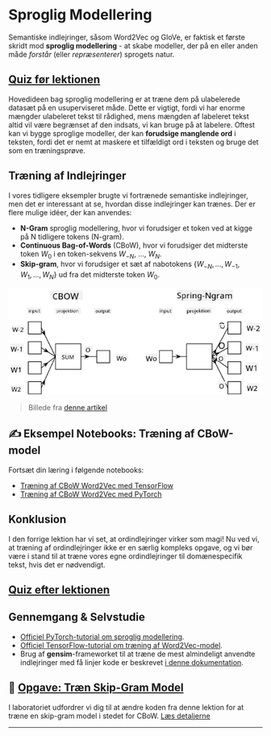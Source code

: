 <!--
CO_OP_TRANSLATOR_METADATA:
{
  "original_hash": "7ba20f54a5bfcd6521018cdfb17c7c57",
  "translation_date": "2025-09-23T09:34:48+00:00",
  "source_file": "lessons/5-NLP/15-LanguageModeling/README.md",
  "language_code": "da"
}
-->
# Sproglig Modellering

Semantiske indlejringer, såsom Word2Vec og GloVe, er faktisk et første skridt mod **sproglig modellering** - at skabe modeller, der på en eller anden måde *forstår* (eller *repræsenterer*) sprogets natur.

## [Quiz før lektionen](https://ff-quizzes.netlify.app/en/ai/quiz/29)

Hovedideen bag sproglig modellering er at træne dem på ulabelerede datasæt på en usuperviseret måde. Dette er vigtigt, fordi vi har enorme mængder ulabeleret tekst til rådighed, mens mængden af labeleret tekst altid vil være begrænset af den indsats, vi kan bruge på at labelere. Oftest kan vi bygge sproglige modeller, der kan **forudsige manglende ord** i teksten, fordi det er nemt at maskere et tilfældigt ord i teksten og bruge det som en træningsprøve.

## Træning af Indlejringer

I vores tidligere eksempler brugte vi fortrænede semantiske indlejringer, men det er interessant at se, hvordan disse indlejringer kan trænes. Der er flere mulige idéer, der kan anvendes:

* **N-Gram** sproglig modellering, hvor vi forudsiger et token ved at kigge på N tidligere tokens (N-gram).
* **Continuous Bag-of-Words** (CBoW), hvor vi forudsiger det midterste token $W_0$ i en token-sekvens $W_{-N}$, ..., $W_N$.
* **Skip-gram**, hvor vi forudsiger et sæt af nabotokens {$W_{-N},\dots, W_{-1}, W_1,\dots, W_N$} ud fra det midterste token $W_0$.

![billede fra artikel om konvertering af ord til vektorer](../../../../../translated_images/example-algorithms-for-converting-words-to-vectors.fbe9207a726922f6f0f5de66427e8a6eda63809356114e28fb1fa5f4a83ebda7.da.png)

> Billede fra [denne artikel](https://arxiv.org/pdf/1301.3781.pdf)

## ✍️ Eksempel Notebooks: Træning af CBoW-model

Fortsæt din læring i følgende notebooks:

* [Træning af CBoW Word2Vec med TensorFlow](CBoW-TF.ipynb)
* [Træning af CBoW Word2Vec med PyTorch](CBoW-PyTorch.ipynb)

## Konklusion

I den forrige lektion har vi set, at ordindlejringer virker som magi! Nu ved vi, at træning af ordindlejringer ikke er en særlig kompleks opgave, og vi bør være i stand til at træne vores egne ordindlejringer til domænespecifik tekst, hvis det er nødvendigt.

## [Quiz efter lektionen](https://ff-quizzes.netlify.app/en/ai/quiz/30)

## Gennemgang & Selvstudie

* [Officiel PyTorch-tutorial om sproglig modellering](https://pytorch.org/tutorials/beginner/nlp/word_embeddings_tutorial.html).
* [Officiel TensorFlow-tutorial om træning af Word2Vec-model](https://www.TensorFlow.org/tutorials/text/word2vec).
* Brug af **gensim**-frameworket til at træne de mest almindeligt anvendte indlejringer med få linjer kode er beskrevet [i denne dokumentation](https://pytorch.org/tutorials/beginner/nlp/word_embeddings_tutorial.html).

## 🚀 [Opgave: Træn Skip-Gram Model](lab/README.md)

I laboratoriet udfordrer vi dig til at ændre koden fra denne lektion for at træne en skip-gram model i stedet for CBoW. [Læs detaljerne](lab/README.md)

---

